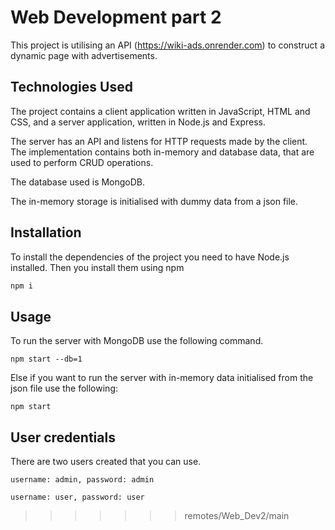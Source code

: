 # Web Development part 2

This project is utilising an API (https://wiki-ads.onrender.com) to construct a dynamic page with advertisements.

## Technologies Used

The project contains a client application written in JavaScript, HTML and CSS, and a server application, written in Node.js and Express.

The server has an API and listens for HTTP requests made by the client. The implementation contains both in-memory and database data, that are used to perform CRUD operations.

The database used is MongoDB.

The in-memory storage is initialised with dummy data from a json file.

## Installation

To install the dependencies of the project you need to have Node.js installed. Then you install them using npm

```bash
npm i
```

## Usage

To run the server with MongoDB use the following command.

```
npm start --db=1
```

Else if you want to run the server with in-memory data initialised from the json file use the following:

```
npm start
```

## User credentials

There are two users created that you can use.

```
username: admin, password: admin
```

```
username: user, password: user
```
>>>>>>> remotes/Web_Dev2/main
